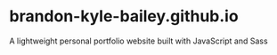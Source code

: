 # brandon-kyle-bailey.github.io
A lightweight personal portfolio website built with JavaScript and Sass
